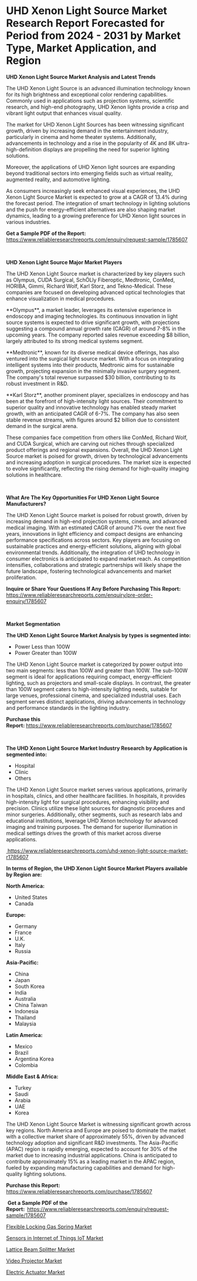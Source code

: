 <p><h1>UHD Xenon Light Source Market Research Report Forecasted for Period from 2024 -  2031 by Market Type, Market Application, and Region</h1></p><p><strong>UHD Xenon Light Source Market Analysis and Latest Trends</strong></p>
<p><p>The UHD Xenon Light Source is an advanced illumination technology known for its high brightness and exceptional color rendering capabilities. Commonly used in applications such as projection systems, scientific research, and high-end photography, UHD Xenon lights provide a crisp and vibrant light output that enhances visual quality. </p><p>The market for UHD Xenon Light Sources has been witnessing significant growth, driven by increasing demand in the entertainment industry, particularly in cinema and home theater systems. Additionally, advancements in technology and a rise in the popularity of 4K and 8K ultra-high-definition displays are propelling the need for superior lighting solutions. </p><p>Moreover, the applications of UHD Xenon light sources are expanding beyond traditional sectors into emerging fields such as virtual reality, augmented reality, and automotive lighting. </p><p>As consumers increasingly seek enhanced visual experiences, the UHD Xenon Light Source Market is expected to grow at a CAGR of 13.4% during the forecast period. The integration of smart technology in lighting solutions and the push for energy-efficient alternatives are also shaping market dynamics, leading to a growing preference for UHD Xenon light sources in various industries.</p></p>
<p><strong>Get a Sample PDF of the Report:&nbsp;</strong> <a href="https://www.reliableresearchreports.com/enquiry/request-sample/1785607?utm_campaign=13&utm_medium=2&utm_source=Github&utm_content=ia&utm_term=13102024&utm_id=uhd-xenon-light-source">https://www.reliableresearchreports.com/enquiry/request-sample/1785607</a></p>
<p>&nbsp;</p>
<p><strong>UHD Xenon Light Source Major Market Players</strong></p>
<p><p>The UHD Xenon Light Source market is characterized by key players such as Olympus, CUDA Surgical, SchÖLly Fiberoptic, Medtronic, ConMed, HORIBA, Gimmi, Richard Wolf, Karl Storz, and Tekno-Medical. These companies are focused on developing advanced optical technologies that enhance visualization in medical procedures.</p><p>**Olympus**, a market leader, leverages its extensive experience in endoscopy and imaging technologies. Its continuous innovation in light source systems is expected to drive significant growth, with projections suggesting a compound annual growth rate (CAGR) of around 7-8% in the upcoming years. The company reported sales revenue exceeding $8 billion, largely attributed to its strong medical systems segment.</p><p>**Medtronic**, known for its diverse medical device offerings, has also ventured into the surgical light source market. With a focus on integrating intelligent systems into their products, Medtronic aims for sustainable growth, projecting expansion in the minimally invasive surgery segment. The company's total revenue surpassed $30 billion, contributing to its robust investment in R&D.</p><p>**Karl Storz**, another prominent player, specializes in endoscopy and has been at the forefront of high-intensity light sources. Their commitment to superior quality and innovative technology has enabled steady market growth, with an anticipated CAGR of 6-7%. The company has also seen stable revenue streams, with figures around $2 billion due to consistent demand in the surgical arena.</p><p>These companies face competition from others like ConMed, Richard Wolf, and CUDA Surgical, which are carving out niches through specialized product offerings and regional expansions. Overall, the UHD Xenon Light Source market is poised for growth, driven by technological advancements and increasing adoption in surgical procedures. The market size is expected to evolve significantly, reflecting the rising demand for high-quality imaging solutions in healthcare.</p></p>
<p>&nbsp;</p>
<p><strong>What Are The Key Opportunities For UHD Xenon Light Source Manufacturers?</strong></p>
<p><p>The UHD Xenon Light Source market is poised for robust growth, driven by increasing demand in high-end projection systems, cinema, and advanced medical imaging. With an estimated CAGR of around 7% over the next five years, innovations in light efficiency and compact designs are enhancing performance specifications across sectors. Key players are focusing on sustainable practices and energy-efficient solutions, aligning with global environmental trends. Additionally, the integration of UHD technology in consumer electronics is anticipated to expand market reach. As competition intensifies, collaborations and strategic partnerships will likely shape the future landscape, fostering technological advancements and market proliferation.</p></p>
<p><strong>Inquire or Share Your Questions If Any Before Purchasing This Report:</strong> <a href="https://www.reliableresearchreports.com/enquiry/pre-order-enquiry/1785607?utm_campaign=13&utm_medium=2&utm_source=Github&utm_content=ia&utm_term=13102024&utm_id=uhd-xenon-light-source">https://www.reliableresearchreports.com/enquiry/pre-order-enquiry/1785607</a></p>
<p>&nbsp;</p>
<p><strong>Market Segmentation</strong></p>
<p><strong>The UHD Xenon Light Source Market Analysis by types is segmented into:</strong></p>
<p><ul><li>Power Less than 100W</li><li>Power Greater than 100W</li></ul></p>
<p><p>The UHD Xenon Light Source market is categorized by power output into two main segments: less than 100W and greater than 100W. The sub-100W segment is ideal for applications requiring compact, energy-efficient lighting, such as projectors and small-scale displays. In contrast, the greater than 100W segment caters to high-intensity lighting needs, suitable for large venues, professional cinema, and specialized industrial uses. Each segment serves distinct applications, driving advancements in technology and performance standards in the lighting industry.</p></p>
<p><strong>Purchase this Report:&nbsp;</strong><a href="https://www.reliableresearchreports.com/purchase/1785607?utm_campaign=13&utm_medium=2&utm_source=Github&utm_content=ia&utm_term=13102024&utm_id=uhd-xenon-light-source">https://www.reliableresearchreports.com/purchase/1785607</a></p>
<p>&nbsp;</p>
<p><strong>The UHD Xenon Light Source Market Industry Research by Application is segmented into:</strong></p>
<p><ul><li>Hospital</li><li>Clinic</li><li>Others</li></ul></p>
<p><p>The UHD Xenon Light Source market serves various applications, primarily in hospitals, clinics, and other healthcare facilities. In hospitals, it provides high-intensity light for surgical procedures, enhancing visibility and precision. Clinics utilize these light sources for diagnostic procedures and minor surgeries. Additionally, other segments, such as research labs and educational institutions, leverage UHD Xenon technology for advanced imaging and training purposes. The demand for superior illumination in medical settings drives the growth of this market across diverse applications.</p></p>
<p><a href="https://www.reliableresearchreports.com/uhd-xenon-light-source-market-r1785607?utm_campaign=13&utm_medium=2&utm_source=Github&utm_content=ia&utm_term=13102024&utm_id=uhd-xenon-light-source">&nbsp;https://www.reliableresearchreports.com/uhd-xenon-light-source-market-r1785607</a></p>
<p><strong>In terms of Region, the UHD Xenon Light Source Market Players available by Region are:</strong></p>
<p>
    <p> <strong> North America: </strong>
        <ul>
            <li>United States</li>
            <li>Canada</li>
        </ul>
        </p> 
    <p> <strong> Europe: </strong>
        <ul>
            <li>Germany</li>
            <li>France</li>
            <li>U.K.</li>
            <li>Italy</li>
            <li>Russia</li>
        </ul>
        </p> 
    <p> <strong> Asia-Pacific: </strong>
        <ul>
            <li>China</li>
            <li>Japan</li>
            <li>South Korea</li>
            <li>India</li>
            <li>Australia</li>
            <li>China Taiwan</li>
            <li>Indonesia</li>
            <li>Thailand</li>
            <li>Malaysia</li>
        </ul>
        </p> 
    <p> <strong> Latin America: </strong>
        <ul>
            <li>Mexico</li>
            <li>Brazil</li>
            <li>Argentina Korea</li>
            <li>Colombia</li>
        </ul>
        </p> 
    <p> <strong> Middle East & Africa: </strong>
        <ul>
            <li>Turkey</li>
            <li>Saudi</li>
            <li>Arabia</li>
            <li>UAE</li>
            <li>Korea</li>
        </ul>
    </p>
    </p>
<p><p>The UHD Xenon Light Source Market is witnessing significant growth across key regions. North America and Europe are poised to dominate the market with a collective market share of approximately 55%, driven by advanced technology adoption and significant R&D investments. The Asia-Pacific (APAC) region is rapidly emerging, expected to account for 30% of the market due to increasing industrial applications. China is anticipated to contribute approximately 15% as a leading market in the APAC region, fueled by expanding manufacturing capabilities and demand for high-quality lighting solutions.</p></p>
<p><strong>Purchase this Report: </strong><a href="https://www.reliableresearchreports.com/purchase/1785607?utm_campaign=13&utm_medium=2&utm_source=Github&utm_content=ia&utm_term=13102024&utm_id=uhd-xenon-light-source">https://www.reliableresearchreports.com/purchase/1785607</a></p>
<p>&nbsp;<strong>Get a Sample PDF of the Report:&nbsp;&nbsp;</strong><a href="https://www.reliableresearchreports.com/enquiry/request-sample/1785607?utm_campaign=13&utm_medium=2&utm_source=Github&utm_content=ia&utm_term=13102024&utm_id=uhd-xenon-light-source">https://www.reliableresearchreports.com/enquiry/request-sample/1785607</a></p>
<p><strong></strong></p>
<p><p><a href="https://github.com/pinesamshigoz/Market-Research-Report-List-1/blob/main/flexible-locking-gas-spring-market.md?utm_campaign=13&utm_medium=2&utm_source=Github&utm_content=ia&utm_term=13102024&utm_id=uhd-xenon-light-source">Flexible Locking Gas Spring Market</a></p><p><a href="https://www.linkedin.com/pulse/emerging-trends-sensors-internet-things-iot-market-global-bda2e?utm_campaign=13&utm_medium=2&utm_source=Github&utm_content=ia&utm_term=13102024&utm_id=uhd-xenon-light-source">Sensors in Internet of Things IoT Market</a></p><p><a href="https://github.com/MariaWashington76/Market-Research-Report-List-1/blob/main/lattice-beam-splitter-market.md?utm_campaign=13&utm_medium=2&utm_source=Github&utm_content=ia&utm_term=13102024&utm_id=uhd-xenon-light-source">Lattice Beam Splitter Market</a></p><p><a href="https://www.linkedin.com/pulse/unveiling-market-trends-global-video-projector-growth-regional-7esyf?utm_campaign=13&utm_medium=2&utm_source=Github&utm_content=ia&utm_term=13102024&utm_id=uhd-xenon-light-source">Video Projector Market</a></p><p><a href="https://issuu.com/reportprime-2/docs/electric-actuator-market-size-2030._abd4d28c1138e3?utm_campaign=13&utm_medium=2&utm_source=Github&utm_content=ia&utm_term=13102024&utm_id=uhd-xenon-light-source">Electric Actuator Market</a></p></p>
